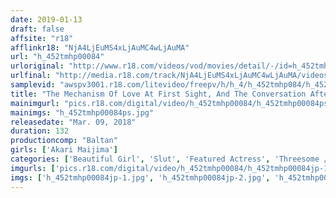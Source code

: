 ```yaml
---
date: 2019-01-13
draft: false
affsite: "r18"
afflinkr18: "NjA4LjEuMS4xLjAuMC4wLjAuMA"
url: "h_452tmhp00084"
urloriginal: "http://www.r18.com/videos/vod/movies/detail/-/id=h_452tmhp00084"
urlfinal: "http://media.r18.com/track/NjA4LjEuMS4xLjAuMC4wLjAuMA/videos/vod/movies/detail/-/id=h_452tmhp00084"
samplevid: "awspv3001.r18.com/litevideo/freepv/h/h_4/h_452tmhp084/h_452tmhp084_dmb_w.mp4"
title: "The Mechanism Of Love At First Sight, And The Conversation Afterwards"
mainimgurl: "pics.r18.com/digital/video/h_452tmhp00084/h_452tmhp00084ps.jpg"
mainimgs: "h_452tmhp00084ps.jpg"
releasedate: "Mar. 09, 2018"
duration: 132
productioncomp: "Baltan"
girls: ['Akari Maijima']
categories: ['Beautiful Girl', 'Slut', 'Featured Actress', 'Threesome / Foursome', 'Dirty Talk', 'Hi-Def']
imgurls: ['pics.r18.com/digital/video/h_452tmhp00084/h_452tmhp00084jp-1.jpg', 'pics.r18.com/digital/video/h_452tmhp00084/h_452tmhp00084jp-2.jpg', 'pics.r18.com/digital/video/h_452tmhp00084/h_452tmhp00084jp-3.jpg', 'pics.r18.com/digital/video/h_452tmhp00084/h_452tmhp00084jp-4.jpg', 'pics.r18.com/digital/video/h_452tmhp00084/h_452tmhp00084jp-5.jpg', 'pics.r18.com/digital/video/h_452tmhp00084/h_452tmhp00084jp-6.jpg', 'pics.r18.com/digital/video/h_452tmhp00084/h_452tmhp00084jp-7.jpg', 'pics.r18.com/digital/video/h_452tmhp00084/h_452tmhp00084jp-8.jpg', 'pics.r18.com/digital/video/h_452tmhp00084/h_452tmhp00084jp-9.jpg', 'pics.r18.com/digital/video/h_452tmhp00084/h_452tmhp00084jp-10.jpg', 'pics.r18.com/digital/video/h_452tmhp00084/h_452tmhp00084jp-11.jpg', 'pics.r18.com/digital/video/h_452tmhp00084/h_452tmhp00084jp-12.jpg', 'pics.r18.com/digital/video/h_452tmhp00084/h_452tmhp00084jp-13.jpg', 'pics.r18.com/digital/video/h_452tmhp00084/h_452tmhp00084jp-14.jpg', 'pics.r18.com/digital/video/h_452tmhp00084/h_452tmhp00084jp-15.jpg', 'pics.r18.com/digital/video/h_452tmhp00084/h_452tmhp00084jp-16.jpg', 'pics.r18.com/digital/video/h_452tmhp00084/h_452tmhp00084jp-17.jpg', 'pics.r18.com/digital/video/h_452tmhp00084/h_452tmhp00084jp-18.jpg', 'pics.r18.com/digital/video/h_452tmhp00084/h_452tmhp00084jp-19.jpg', 'pics.r18.com/digital/video/h_452tmhp00084/h_452tmhp00084jp-20.jpg']
imgs: ['h_452tmhp00084jp-1.jpg', 'h_452tmhp00084jp-2.jpg', 'h_452tmhp00084jp-3.jpg', 'h_452tmhp00084jp-4.jpg', 'h_452tmhp00084jp-5.jpg', 'h_452tmhp00084jp-6.jpg', 'h_452tmhp00084jp-7.jpg', 'h_452tmhp00084jp-8.jpg', 'h_452tmhp00084jp-9.jpg', 'h_452tmhp00084jp-10.jpg', 'h_452tmhp00084jp-11.jpg', 'h_452tmhp00084jp-12.jpg', 'h_452tmhp00084jp-13.jpg', 'h_452tmhp00084jp-14.jpg', 'h_452tmhp00084jp-15.jpg', 'h_452tmhp00084jp-16.jpg', 'h_452tmhp00084jp-17.jpg', 'h_452tmhp00084jp-18.jpg', 'h_452tmhp00084jp-19.jpg', 'h_452tmhp00084jp-20.jpg']
---
```

